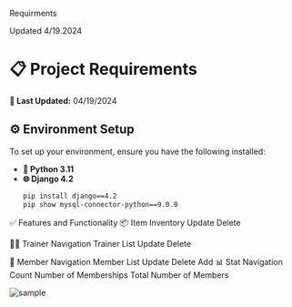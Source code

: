 Requirments 

Updated 4/19.2024 

# 📋 Project Requirements

**🔄 Last Updated:** 04/19/2024

## ⚙️ Environment Setup

To set up your environment, ensure you have the following installed:

- **🐍 Python 3.11**
- **🌐 Django 4.2**  
  ```bash
  pip install django==4.2
  pip show mysql-connector-python==9.0.0
✅ Features and Functionality
📦 Item Inventory
 Update
 Delete
 
🏋️‍♂️ Trainer Navigation
 Trainer List
 Update
 Delete
 
👥 Member Navigation
 Member List
 Update
 Delete
 Add
📊 Stat Navigation
 Count Number of Memberships
 Total Number of Members



![sample](https://github.com/user-attachments/assets/c2ebe0cd-33ee-4cb4-a596-c6153c6d3e98)
